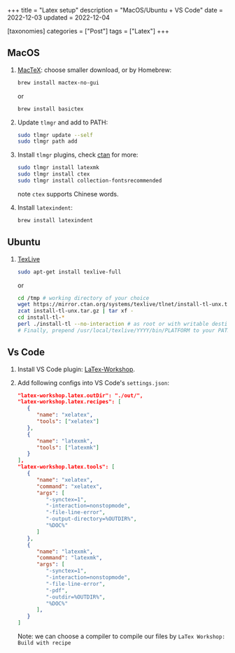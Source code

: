 +++
title = "Latex setup"
description = "MacOS/Ubuntu + VS Code"
date = 2022-12-03
updated = 2022-12-04

[taxonomies]
categories = ["Post"]
tags = ["Latex"]
+++

## MacOS

1. [MacTeX](https://www.tug.org/mactex/): choose smaller download, or by Homebrew:

   ```sh
   brew install mactex-no-gui
   ```

   or

   ```sh
   brew install basictex
   ```

1. Update `tlmgr` and add to PATH:

   ```sh
   sudo tlmgr update --self
   sudo tlmgr path add
   ```

1. Install `tlmgr` plugins, check [ctan](https://ctan.org/) for more:

   ```sh
   sudo tlmgr install latexmk
   sudo tlmgr install ctex
   sudo tlmgr install collection-fontsrecommended
   ```

   note `ctex` supports Chinese words.

1. Install `latexindent`:

   ```sh
   brew install latexindent
   ```

## Ubuntu

1. [TexLive](https://www.tug.org/texlive/)

   ```sh
   sudo apt-get install texlive-full
   ```

   or

   ```sh
   cd /tmp # working directory of your choice
   wget https://mirror.ctan.org/systems/texlive/tlnet/install-tl-unx.tar.gz # or curl instead of wget
   zcat install-tl-unx.tar.gz | tar xf -
   cd install-tl-*
   perl ./install-tl --no-interaction # as root or with writable destination
   # Finally, prepend /usr/local/texlive/YYYY/bin/PLATFORM to your PATH, e.g., /usr/local/texlive/2022/bin/x86_64-linux
   ```

## Vs Code

1. Install VS Code plugin: [LaTex-Workshop](https://github.com/James-Yu/LaTeX-Workshop).

1. Add following configs into VS Code's `settings.json`:

   ```json
   "latex-workshop.latex.outDir": "./out/",
   "latex-workshop.latex.recipes": [
      {
         "name": "xelatex",
         "tools": ["xelatex"]
      },
      {
         "name": "latexmk",
         "tools": ["latexmk"]
      }
   ],
   "latex-workshop.latex.tools": [
      {
         "name": "xelatex",
         "command": "xelatex",
         "args": [
            "-synctex=1",
            "-interaction=nonstopmode",
            "-file-line-error",
            "-output-directory=%OUTDIR%",
            "%DOC%"
         ]
      },
      {
         "name": "latexmk",
         "command": "latexmk",
         "args": [
            "-synctex=1",
            "-interaction=nonstopmode",
            "-file-line-error",
            "-pdf",
            "-outdir=%OUTDIR%",
            "%DOC%"
         ],
      }
   ]
   ```

   Note: we can choose a compiler to compile our files by `LaTex Workshop: Build with recipe`
